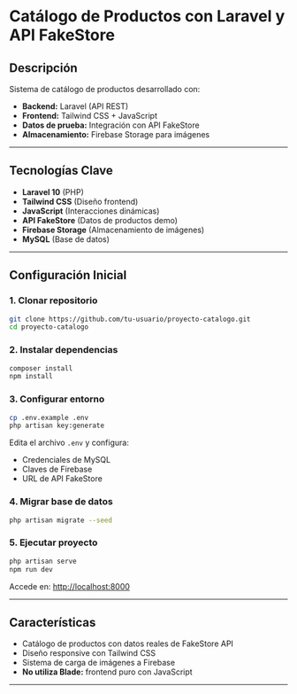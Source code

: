# Catálogo de Productos con Laravel y API FakeStore

## Descripción

Sistema de catálogo de productos desarrollado con:

- **Backend:** Laravel (API REST)
- **Frontend:** Tailwind CSS + JavaScript
- **Datos de prueba:** Integración con API FakeStore
- **Almacenamiento:** Firebase Storage para imágenes

---

## Tecnologías Clave

- **Laravel 10** (PHP)
- **Tailwind CSS** (Diseño frontend)
- **JavaScript** (Interacciones dinámicas)
- **API FakeStore** (Datos de productos demo)
- **Firebase Storage** (Almacenamiento de imágenes)
- **MySQL** (Base de datos)

---

## Configuración Inicial

### 1. Clonar repositorio

```bash
git clone https://github.com/tu-usuario/proyecto-catalogo.git
cd proyecto-catalogo
```

### 2. Instalar dependencias

```bash
composer install
npm install
```

### 3. Configurar entorno

```bash
cp .env.example .env
php artisan key:generate
```

Edita el archivo `.env` y configura:

- Credenciales de MySQL
- Claves de Firebase
- URL de API FakeStore

### 4. Migrar base de datos

```bash
php artisan migrate --seed
```

### 5. Ejecutar proyecto

```bash
php artisan serve
npm run dev
```

Accede en: [http://localhost:8000](http://localhost:8000)

---

## Características

- Catálogo de productos con datos reales de FakeStore API
- Diseño responsive con Tailwind CSS
- Sistema de carga de imágenes a Firebase
- **No utiliza Blade:** frontend puro con JavaScript

---